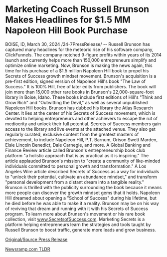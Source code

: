 # Marketing Coach Russell Brunson Makes Headlines for $1.5 MM Napoleon Hill Book Purchase

BOISE, ID, March 30, 2024 /24-7PressRelease/ -- Russell Brunson has captured many headlines for the meteoric rise of his software company, ClickFunnels. The company notched 9-figure profits within years of its 2014 launch and currently helps more than 150,000 entrepreneurs simplify and optimize online marketing. Now, Brunson is making the news again, this time for his purchase of a $1.5 million Napoleon Hill book to propel his Secrets of Success growth mindset movement.   Brunson's acquisition is a pre-first edition, signed version of Napoleon Hill's book "The Law of Success." It is 100% Hill, free of later edits from publishers. The book will join more than 15,000 other rare books in Brunson's 22,000-square-foot library in Boise, Idaho. These books include first editions of Hill's "Think and Grow Rich" and "Outwitting the Devil," as well as several unpublished Napoleon Hill books.   Brunson has dubbed his library the Atlas Research Center. It lies at the center of his Secrets of Success movement, which is devoted to helping entrepreneurs and other achievers to escape the rut of mediocrity and unlock their full potential.   Secrets of Success members gain access to the library and live events at the attached venue. They also get regularly curated, exclusive content from the greatest masters of achievement, to include Napoleon Hill, P.T. Barnum, Orison Swett Marden, Elsie Lincoln Benedict, Dale Carnegie, and more.   A Global Banking and Finance Review article called Brunson's entrepreneurship book club platform "a holistic approach that is as practical as it is inspiring." The article applauded Brunson's mission to "create a community of like-minded individuals committed to personal growth and transformation."  A Los Angeles Wire article described Secrets of Success as a way for individuals to "unlock their potential, cultivate an abundance mindset," and transform "personal development from a distant dream into a tangible reality."   Brunson is thrilled with the publicity surrounding the book because it means more people can discover the growth mindset gems that it holds. Napoleon Hill dreamed about opening a "School of Success" during his lifetime, but he died before he was able to make it a reality. Brunson may be on his way of reviving that dream and running with it with his Secrets of Success program.  To learn more about Brunson's movement or his rare book collection, visit www.SecretsofSuccess.com.  Marketing Secrets is a platform helping entrepreneurs learn the strategies and tools taught by Russell Brunson to boost traffic, generate more leads and grow business. 

[Original/Source Press Release](https://www.24-7pressrelease.com/press-release/509691/marketing-coach-russell-brunson-makes-headlines-for-15-mm-napoleon-hill-book-purchase) 

[Newsramp.com TLDR](https://newsramp.com/None) 